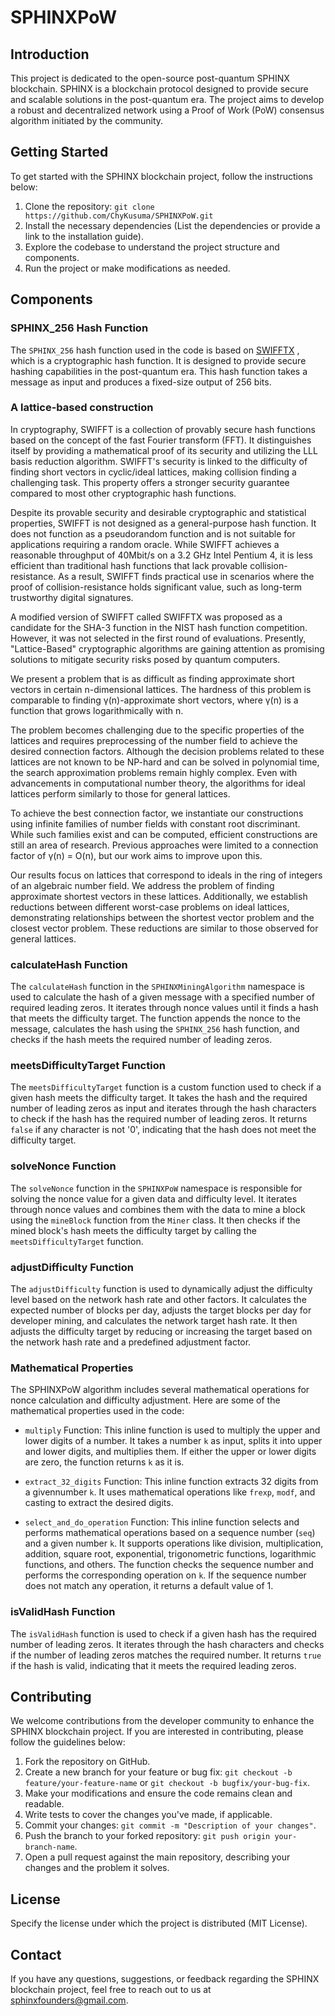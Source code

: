 # SPHINXPoW

## Introduction
This project is dedicated to the open-source post-quantum SPHINX blockchain. SPHINX is a blockchain protocol designed to provide secure and scalable solutions in the post-quantum era. The project aims to develop a robust and decentralized network using a Proof of Work (PoW) consensus algorithm initiated by the community.

## Getting Started
To get started with the SPHINX blockchain project, follow the instructions below:

1. Clone the repository: `git clone https://github.com/ChyKusuma/SPHINXPoW.git`
2. Install the necessary dependencies (List the dependencies or provide a link to the installation guide).
3. Explore the codebase to understand the project structure and components.
4. Run the project or make modifications as needed.

## Components

### SPHINX_256 Hash Function
The `SPHINX_256` hash function used in the code is based on [SWIFFTX](https://en.wikipedia.org/wiki/SWIFFT)
, which is a cryptographic hash function. It is designed to provide secure hashing capabilities in the post-quantum era. This hash function takes a message as input and produces a fixed-size output of 256 bits.

### A lattice-based construction
In cryptography, SWIFFT is a collection of provably secure hash functions based on the concept of the fast Fourier transform (FFT). It distinguishes itself by providing a mathematical proof of its security and utilizing the LLL basis reduction algorithm. SWIFFT's security is linked to the difficulty of finding short vectors in cyclic/ideal lattices, making collision finding a challenging task. This property offers a stronger security guarantee compared to most other cryptographic hash functions.

Despite its provable security and desirable cryptographic and statistical properties, SWIFFT is not designed as a general-purpose hash function. It does not function as a pseudorandom function and is not suitable for applications requiring a random oracle. While SWIFFT achieves a reasonable throughput of 40Mbit/s on a 3.2 GHz Intel Pentium 4, it is less efficient than traditional hash functions that lack provable collision-resistance. As a result, SWIFFT finds practical use in scenarios where the proof of collision-resistance holds significant value, such as long-term trustworthy digital signatures.

A modified version of SWIFFT called SWIFFTX was proposed as a candidate for the SHA-3 function in the NIST hash function competition. However, it was not selected in the first round of evaluations. Presently, "Lattice-Based" cryptographic algorithms are gaining attention as promising solutions to mitigate security risks posed by quantum computers.

We present a problem that is as difficult as finding approximate short vectors in certain n-dimensional lattices. The hardness of this problem is comparable to finding γ(n)-approximate short vectors, where γ(n) is a function that grows logarithmically with n.

The problem becomes challenging due to the specific properties of the lattices and requires preprocessing of the number field to achieve the desired connection factors. Although the decision problems related to these lattices are not known to be NP-hard and can be solved in polynomial time, the search approximation problems remain highly complex. Even with advancements in computational number theory, the algorithms for ideal lattices perform similarly to those for general lattices.

To achieve the best connection factor, we instantiate our constructions using infinite families of number fields with constant root discriminant. While such families exist and can be computed, efficient constructions are still an area of research. Previous approaches were limited to a connection factor of γ(n) = O(n), but our work aims to improve upon this.

Our results focus on lattices that correspond to ideals in the ring of integers of an algebraic number field. We address the problem of finding approximate shortest vectors in these lattices. Additionally, we establish reductions between different worst-case problems on ideal lattices, demonstrating relationships between the shortest vector problem and the closest vector problem. These reductions are similar to those observed for general lattices.


### calculateHash Function
The `calculateHash` function in the `SPHINXMiningAlgorithm` namespace is used to calculate the hash of a given message with a specified number of required leading zeros. It iterates through nonce values until it finds a hash that meets the difficulty target. The function appends the nonce to the message, calculates the hash using the `SPHINX_256` hash function, and checks if the hash meets the required number of leading zeros.

### meetsDifficultyTarget Function
The `meetsDifficultyTarget` function is a custom function used to check if a given hash meets the difficulty target. It takes the hash and the required number of leading zeros as input and iterates through the hash characters to check if the hash has the required number of leading zeros. It returns `false` if any character is not '0', indicating that the hash does not meet the difficulty target.

### solveNonce Function
The `solveNonce` function in the `SPHINXPoW` namespace is responsible for solving the nonce value for a given data and difficulty level. It iterates through nonce values and combines them with the data to mine a block using the `mineBlock` function from the `Miner` class. It then checks if the mined block's hash meets the difficulty target by calling the `meetsDifficultyTarget` function.

### adjustDifficulty Function
The `adjustDifficulty` function is used to dynamically adjust the difficulty level based on the network hash rate and other factors. It calculates the expected number of blocks per day, adjusts the target blocks per day for developer mining, and calculates the network target hash rate. It then adjusts the difficulty target by reducing or increasing the target based on the network hash rate and a predefined adjustment factor.

### Mathematical Properties
The SPHINXPoW algorithm includes several mathematical operations for nonce calculation and difficulty adjustment. Here are some of the mathematical properties used in the code:

- `multiply` Function: This inline function is used to multiply the upper and lower digits of a number. It takes a number `k` as input, splits it into upper and lower digits, and multiplies them. If either the upper or lower digits are zero, the function returns `k` as it is.

- `extract_32_digits` Function: This inline function extracts 32 digits from a givennumber `k`. It uses mathematical operations like `frexp`, `modf`, and casting to extract the desired digits.

- `select_and_do_operation` Function: This inline function selects and performs mathematical operations based on a sequence number (`seq`) and a given number `k`. It supports operations like division, multiplication, addition, square root, exponential, trigonometric functions, logarithmic functions, and others. The function checks the sequence number and performs the corresponding operation on `k`. If the sequence number does not match any operation, it returns a default value of 1.

### isValidHash Function
The `isValidHash` function is used to check if a given hash has the required number of leading zeros. It iterates through the hash characters and checks if the number of leading zeros matches the required number. It returns `true` if the hash is valid, indicating that it meets the required leading zeros.

## Contributing
We welcome contributions from the developer community to enhance the SPHINX blockchain project. If you are interested in contributing, please follow the guidelines below:

1. Fork the repository on GitHub.
2. Create a new branch for your feature or bug fix: `git checkout -b feature/your-feature-name` or `git checkout -b bugfix/your-bug-fix`.
3. Make your modifications and ensure the code remains clean and readable.
4. Write tests to cover the changes you've made, if applicable.
5. Commit your changes: `git commit -m "Description of your changes"`.
6. Push the branch to your forked repository: `git push origin your-branch-name`.
7. Open a pull request against the main repository, describing your changes and the problem it solves.

## License
Specify the license under which the project is distributed (MIT License).

## Contact
If you have any questions, suggestions, or feedback regarding the SPHINX blockchain project, feel free to reach out to us at [sphinxfounders@gmail.com](mailto:sphinxfounders@gmail.com).
